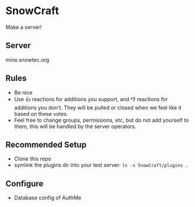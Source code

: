# SnowCraft
Make a server!

Server
-----
mine.snowtec.org

Rules
-----
* Be nice
* Use :+1: reactions for additions you support, and :-1: reactions for additions you don't. They will be pulled or closed when we feel like it based on these votes.
* Feel free to change groups, permissions, etc, but do not add yourself to them, this will be handled by the server operators.

Recommended Setup
-----------------
* Clone this repo
* symlink the plugins dir into your test server: `ln -s SnowCraft/plugins .`


Configure
------------
- Database config of AuthMe

